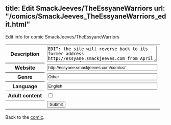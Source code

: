 title: Edit SmackJeeves/TheEssyaneWarriors
url: "/comics/SmackJeeves_TheEssyaneWarriors_edit.html"
---
Edit info for comic SmackJeeves/TheEssyaneWarriors

<form name="comic" action="http://gaepostmail.appspot.com/comic/" method="post">
<table class="comicinfo">
<tr>
<th>Description</th><td><textarea name="description" cols="40" rows="3">EDIT: the site will reverse back to its former address http://essyane.smackjeeves.com from April 13th. Don't forget to update your bookmark! A heroic fantasy manga, where revenge and lies are the main allies for a resentful queen. And only the Essyane Warriors can provide a proper revenge to her master plan... The trick is to find them and wake them from a very powerful spell. Updates every Wednesday.</textarea></td>
</tr>
<tr>
<th>Website</th><td><input type="text" name="url" value="http://essyane.smackjeeves.com/comics/" size="40"/></td>
</tr>
<tr>
<th>Genre</th><td><input type="text" name="genre" value="Other" size="40"/></td>
</tr>
<tr>
<th>Language</th><td><input type="text" name="language" value="English" size="40"/></td>
</tr>
<tr>
<th>Adult content</th><td><input type="checkbox" name="adult" value="adult" /></td>
</tr>
<tr>
<th></th><td>
<input type="hidden" name="comic" value="SmackJeeves_TheEssyaneWarriors" />
<input type="submit" name="submit" value="Submit" />
</td>
</tr>
</table>
</form>

Back to the [comic](SmackJeeves_TheEssyaneWarriors.html).
